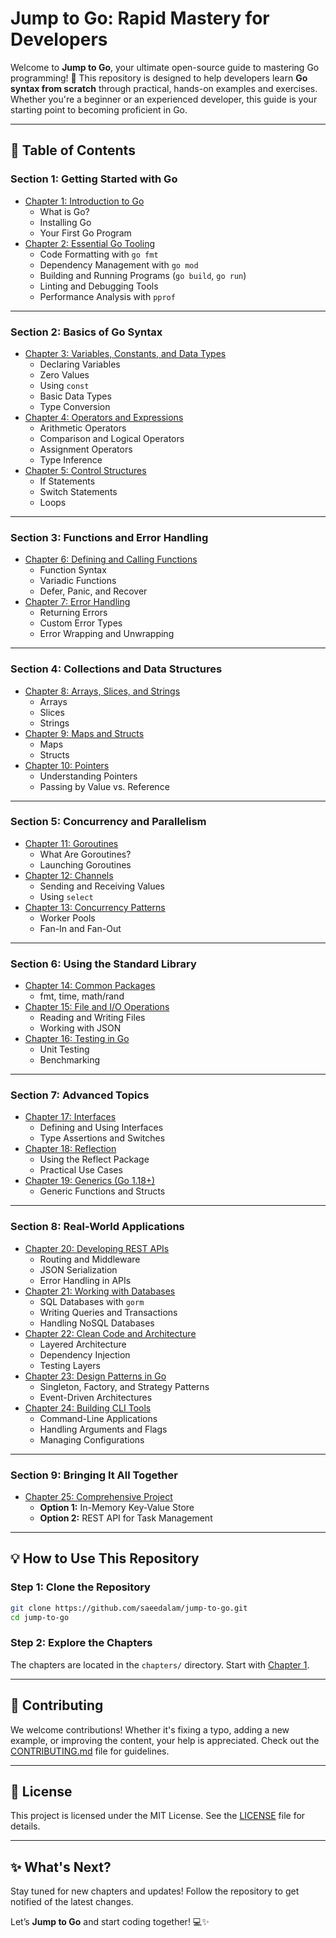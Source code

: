 
# **Jump to Go: Rapid Mastery for Developers**

Welcome to **Jump to Go**, your ultimate open-source guide to mastering Go programming! 🚀 This repository is designed to help developers learn **Go syntax from scratch** through practical, hands-on examples and exercises. Whether you're a beginner or an experienced developer, this guide is your starting point to becoming proficient in Go.

---

## **📘 Table of Contents**

### **Section 1: Getting Started with Go**

- [Chapter 1: Introduction to Go](./chapters/Chapter-1-introduction-to-go.md)
  - What is Go?
  - Installing Go
  - Your First Go Program
- [Chapter 2: Essential Go Tooling](./chapters/Chapter-2-Essential-Go-Tooling.md)
  - Code Formatting with `go fmt`
  - Dependency Management with `go mod`
  - Building and Running Programs (`go build`, `go run`)
  - Linting and Debugging Tools
  - Performance Analysis with `pprof`

---

### **Section 2: Basics of Go Syntax**

- [Chapter 3: Variables, Constants, and Data Types](./chapters/Chapter-3-Variables-Constants-and-Data-Types.md)
  - Declaring Variables
  - Zero Values
  - Using `const`
  - Basic Data Types
  - Type Conversion
- [Chapter 4: Operators and Expressions](./chapters/Chapter-4-Operators-and-Expressions.md)
  - Arithmetic Operators
  - Comparison and Logical Operators
  - Assignment Operators
  - Type Inference
- [Chapter 5: Control Structures](./chapters/Chapter-5-Control-Structures.md)
  - If Statements
  - Switch Statements
  - Loops

---

### **Section 3: Functions and Error Handling**

- [Chapter 6: Defining and Calling Functions](./chapters/Chapter-6-Functions.md)
  - Function Syntax
  - Variadic Functions
  - Defer, Panic, and Recover
- [Chapter 7: Error Handling](./chapters/Chapter-7-Error-Handling.md)
  - Returning Errors
  - Custom Error Types
  - Error Wrapping and Unwrapping

---

### **Section 4: Collections and Data Structures**

- [Chapter 8: Arrays, Slices, and Strings](./chapters/Chapter-8-Arrays-Slices-Strings.md)
  - Arrays
  - Slices
  - Strings
- [Chapter 9: Maps and Structs](./chapters/Chapter-9-Maps-and-Structs.md)
  - Maps
  - Structs
- [Chapter 10: Pointers](./chapters/Chapter-10-Pointers.md)
  - Understanding Pointers
  - Passing by Value vs. Reference

---

### **Section 5: Concurrency and Parallelism**

- [Chapter 11: Goroutines](./chapters/Chapter-11-Goroutines.md)
  - What Are Goroutines?
  - Launching Goroutines
- [Chapter 12: Channels](./chapters/Chapter-12-Channels.md)
  - Sending and Receiving Values
  - Using `select`
- [Chapter 13: Concurrency Patterns](./chapters/Chapter-13-Concurrency-Patterns.md)
  - Worker Pools
  - Fan-In and Fan-Out

---

### **Section 6: Using the Standard Library**

- [Chapter 14: Common Packages](./chapters/Chapter-14-Common-Packages.md)
  - fmt, time, math/rand
- [Chapter 15: File and I/O Operations](./chapters/Chapter-15-File-IO.md)
  - Reading and Writing Files
  - Working with JSON
- [Chapter 16: Testing in Go](./chapters/Chapter-16-Testing.md)
  - Unit Testing
  - Benchmarking

---

### **Section 7: Advanced Topics**

- [Chapter 17: Interfaces](./chapters/Chapter-17-Interfaces.md)
  - Defining and Using Interfaces
  - Type Assertions and Switches
- [Chapter 18: Reflection](./chapters/Chapter-18-Reflection.md)
  - Using the Reflect Package
  - Practical Use Cases
- [Chapter 19: Generics (Go 1.18+)](./chapters/Chapter-19-Generics.md)
  - Generic Functions and Structs

---

### **Section 8: Real-World Applications**

- [Chapter 20: Developing REST APIs](./chapters/Chapter-20-REST-APIs.md)
  - Routing and Middleware
  - JSON Serialization
  - Error Handling in APIs
- [Chapter 21: Working with Databases](./chapters/Chapter-21-Databases.md)
  - SQL Databases with `gorm`
  - Writing Queries and Transactions
  - Handling NoSQL Databases
- [Chapter 22: Clean Code and Architecture](./chapters/Chapter-22-Clean-Code.md)
  - Layered Architecture
  - Dependency Injection
  - Testing Layers
- [Chapter 23: Design Patterns in Go](./chapters/Chapter-23-Design-Patterns.md)
  - Singleton, Factory, and Strategy Patterns
  - Event-Driven Architectures
- [Chapter 24: Building CLI Tools](./chapters/Chapter-24-CLI-Tools.md)
  - Command-Line Applications
  - Handling Arguments and Flags
  - Managing Configurations

---

### **Section 9: Bringing It All Together**

- [Chapter 25: Comprehensive Project](./chapters/Chapter-25-Comprehensive-Project.md)
  - **Option 1:** In-Memory Key-Value Store
  - **Option 2:** REST API for Task Management

---

## **💡 How to Use This Repository**

### Step 1: Clone the Repository

```bash
git clone https://github.com/saeedalam/jump-to-go.git
cd jump-to-go
```

### Step 2: Explore the Chapters

The chapters are located in the `chapters/` directory. Start with [Chapter 1](./chapters/Chapter-1-introduction-to-go.md).

---

## **🌟 Contributing**

We welcome contributions! Whether it's fixing a typo, adding a new example, or improving the content, your help is appreciated. Check out the [CONTRIBUTING.md](./CONTRIBUTING.md) file for guidelines.

---

## **🔗 License**

This project is licensed under the MIT License. See the [LICENSE](./LICENSE) file for details.

---

## **✨ What's Next?**

Stay tuned for new chapters and updates! Follow the repository to get notified of the latest changes.

Let’s **Jump to Go** and start coding together! 💻✨
